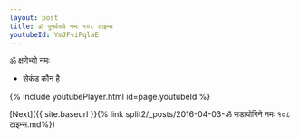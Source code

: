 ```yaml
---
layout: post
title: ॐ पुनर्वसवे नमः १०८ टाइम्स
youtubeId: YmJFviPqlaE
---
```

 
 
 ॐ क्षणेभ्यो नमः  
 
 -  सेकंड कौन है 
 
  
 
  
 
 
 
 
 
 


{% include youtubePlayer.html id=page.youtubeId %}
 
[Next]({{ site.baseurl }}{% link  split2/_posts/2016-04-03-ॐ सडायोगिने नमः १०८ टाइम्स.md%})
 

